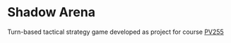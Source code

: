 # Shadow Arena

Turn-based tactical strategy game developed as project for course [PV255](https://is.muni.cz/predmet/fi/podzim2014/PV255) 
